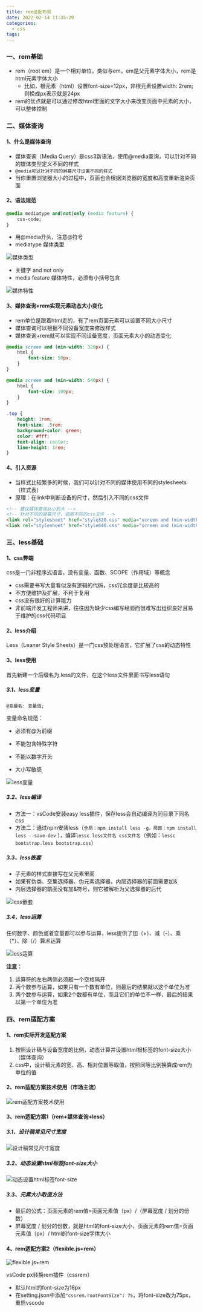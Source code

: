 ```yaml
---
title: rem适配布局
date: 2022-02-14 11:35:20
categories:
  - css
tags:
---
```


### 一、rem基础

* rem（root em）是一个相对单位，类似与em，em是父元素字体大小，rem是html元素字体大小
    * 比如，根元素（html）设置font-size=12px，非根元素设置width: 2rem; 则换成px表示就是24px
* rem的优点就是可以通过修改html里面的文字大小来改变页面中元素的大小，可以整体控制

### 二、媒体查询

#### 1、什么是媒体查询

* 媒体查询（Media Query）是css3新语法，使用@media查询，可以针对不同的媒体类型定义不同的样式
* `@media可以针对不同的屏幕尺寸设置不同的样式`
* 当你重置浏览器大小的过程中，页面也会根据浏览器的宽度和高度重新渲染页面

#### 2、语法规范
```css
@media mediatype and|not|only (media feature) {
    css-code;
}
```

* 用@media开头，注意@符号
* mediatype 媒体类型

![媒体类型](https://gitee.com/huqian025/my-images/raw/master/css/rem适配布局/媒体类型.png)

* 关键字 and not only
* media feature 媒体特性，必须有小括号包含

![媒体特性](https://gitee.com/huqian025/my-images/raw/master/css/rem适配布局/媒体特性.png)

#### 3、媒体查询+rem实现元素动态大小变化

* rem单位是跟着html走的，有了rem页面元素可以设置不同大小尺寸
* 媒体查询可以根据不同设备宽度来修改样式
* 媒体查询+rem就可以实现不同设备宽度，页面元素大小的动态变化
```css
@media screen and (min-width: 320px) {
    html {
        font-size: 50px;
    }
}

@media screen and (min-width: 640px) {
    html {
        font-size: 100px;
    }
}

.top {
    height: 1rem;
    font-size: .5rem;
    background-color: green;
    color: #fff;
    text-align: center;
    line-height: 1rem;
}
```

#### 4、引入资源

* 当样式比较繁多的时候，我们可以针对不同的媒体使用不同的stylesheets（样式表）
* 原理：在link中判断设备的尺寸，然后引入不同的css文件
```html
<!-- 建议媒体查询从小到大 -->
<!-- 针对不同的屏幕尺寸，调用不同的css文件 -->
<link rel="stylesheet" href="style320.css" media="screen and (min-width: 320px)">
<link rel="stylesheet" href="style640.css" media="screen and (min-width: 640px)">
```

### 三、less基础

#### 1、css弊端

css是一门非程序式语言，没有变量、函数、SCOPE（作用域）等概念

* css需要书写大量看似没有逻辑的代码，css冗余度是比较高的
* 不方便维护及扩展，不利于复用
* css没有很好的计算能力
* 非前端开发工程师来讲，往往因为缺少css编写经验而很难写出组织良好且易于维护的css代码项目

#### 2、less介绍

Less（Leaner Style Sheets）是一门css预处理语言，它扩展了css的动态特性

#### 3、less使用

首先新建一个后缀名为.less的文件，在这个less文件里面书写less语句

##### 3.1、less变量

`@变量名: 变量值;`

变量命名规范：

* 必须有@为前缀

* 不能包含特殊字符
* 不能以数字开头
* 大小写敏感

![less变量](https://gitee.com/huqian025/my-images/raw/master/css/rem适配布局/less变量.png)

##### 3.2、less编译

* 方法一：vsCode安装easy less插件，保存less会自动编译为同目录下同名css
* 方法二：通过npm安装less（`全局：npm install less -g，局部：npm install less --save-dev` ），编译`lessc less文件名 css文件名`（例如：`lessc bootstrap.less bootstrap.css`）

##### 3.3、less嵌套

* 子元素的样式直接写在父元素里面
* 如果有伪类、交集选择器、伪元素选择器，内层选择器的前面需要加&
* 内层选择器的前面没有加&符号，则它被解析为父选择器的后代

![less嵌套](https://gitee.com/huqian025/my-images/raw/master/css/rem适配布局/less嵌套.png)

##### 3.4、less运算

任何数字、颜色或者变量都可以参与运算，less提供了加（+）、减（-）、乘（\*）、除（/）算术运算

![less运算](https://gitee.com/huqian025/my-images/raw/master/css/rem适配布局/less运算.png)

**注意：**
1. 运算符的左右两侧必须敲一个空格隔开
2. 两个数参与运算，如果只有一个数有单位，则最后的结果就以这个单位为准
3. 两个数参与运算，如果2个数都有单位，而且它们的单位不一样，最后的结果以第一个单位为准

### 四、rem适配方案

#### 1、rem实际开发适配方案

1. 按照设计稿与设备宽度的比例，动态计算并设置html根标签的font-size大小（媒体查询）
2. css中，设计稿元素的宽、高、相对位置等取值，按照同等比例换算成rem为单位的值

#### 2、rem适配方案技术使用（市场主流）

![rem适配方案技术使用](https://gitee.com/huqian025/my-images/raw/master/css/rem适配布局/rem适配方案技术使用.png)

#### 3、rem适配方案1（rem+媒体查询+less）

##### 3.1、设计稿常见尺寸宽度

![设计稿常见尺寸宽度](https://gitee.com/huqian025/my-images/raw/master/css/rem适配布局/设计稿常见尺寸宽度.png)

##### 3.2、动态设置html标签font-size大小

![动态设置html标签font-size](https://gitee.com/huqian025/my-images/raw/master/css/rem适配布局/动态设置html标签font-size.png)

##### 3.3、元素大小取值方法

* 最后的公式：页面元素的rem值=页面元素值（px）/（屏幕宽度 / 划分的份数）
* 屏幕宽度 / 划分的份数，就是html的font-size大小，页面元素的rem值=页面元素值（px）/ html的font-size字体大小

#### 4、rem适配方案2（flexible.js+rem）

![flexible.js+rem](https://gitee.com/huqian025/my-images/raw/master/css/rem适配布局/flexible.js+rem.png)

vsCode px转换rem插件（cssrem）

* 默认html的font-size为16px
* 在setting.json中添加`"cssrem.rootFontSize": 75`，将font-size改为75px，重启vscode
